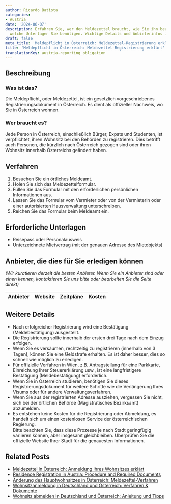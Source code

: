 ```yaml
---
author: Ricardo Batista
categories:
- Austria
date: '2024-06-07'
description: Erfahren Sie, wer den Meldezettel braucht, wie Sie ihn beantragen und
  welche Unterlagen Sie benötigen. Wichtige Details und Anbieterinfos inklusive.
draft: false
meta_title: 'Meldepflicht in Österreich: Meldezettel-Registrierung erklärt'
title: 'Meldepflicht in Österreich: Meldezettel-Registrierung erklärt'
translationKey: austria-reporting_obligation
---
```



## Beschreibung
### Was ist das?
Die Meldepflicht, oder Meldezettel, ist ein gesetzlich vorgeschriebenes Registrierungsdokument in Österreich. Es dient als offizieller Nachweis, wo Sie in Österreich wohnen.
### Wer braucht es?
Jede Person in Österreich, einschließlich Bürger, Expats und Studenten, ist verpflichtet, ihren Wohnsitz bei den Behörden zu registrieren. Dies betrifft auch Personen, die kürzlich nach Österreich gezogen sind oder ihren Wohnsitz innerhalb Österreichs geändert haben.

## Verfahren
1. Besuchen Sie ein örtliches Meldeamt.
2. Holen Sie sich das Meldezettelformular.
3. Füllen Sie das Formular mit den erforderlichen persönlichen Informationen aus.
4. Lassen Sie das Formular vom Vermieter oder von der Vermieterin oder einer autorisierten Hausverwaltung unterschreiben.
5. Reichen Sie das Formular beim Meldeamt ein.

## Erforderliche Unterlagen
- Reisepass oder Personalausweis
- Unterzeichnete Mietvertrag (mit der genauen Adresse des Mietobjekts)

## Anbieter, die dies für Sie erledigen können

_(Wir kuratieren derzeit die besten Anbieter. Wenn Sie ein Anbieter sind oder einen kennen, kontaktieren Sie uns bitte oder bearbeiten Sie die Seite direkt)_

| Anbieter | Website | Zeitpläne | Kosten |
| --------------- | --------------- | :-------------: | :-------------: |

## Weitere Details
- Nach erfolgreicher Registrierung wird eine Bestätigung (Meldebestätigung) ausgestellt.
- Die Registrierung sollte innerhalb der ersten drei Tage nach dem Einzug erfolgen.
- Wenn Sie es versäumen, rechtzeitig zu registrieren (innerhalb von 3 Tagen), können Sie eine Geldstrafe erhalten. Es ist daher besser, dies so schnell wie möglich zu erledigen.
- Für offizielle Verfahren in Wien, z.B. Antragstellung für eine Parkkarte, Einreichung Ihrer Steuererklärung usw., ist eine langfristigere Bestätigung (Meldebestätigung) erforderlich.
- Wenn Sie in Österreich studieren, benötigen Sie dieses Registrierungsdokument für weitere Schritte wie die Verlängerung Ihres Visums oder für andere Verwaltungsverfahren.
- Wenn Sie aus der registrierten Adresse ausziehen, vergessen Sie nicht, sich bei der örtlichen Behörde (Magistratisches Bezirksamt) abzumelden.
- Es entstehen keine Kosten für die Registrierung oder Abmeldung, es handelt sich um einen kostenlosen Service der österreichischen Regierung.  
Bitte beachten Sie, dass diese Prozesse je nach Stadt geringfügig variieren können, aber insgesamt gleichbleiben. Überprüfen Sie die offizielle Website Ihrer Stadt für die genauesten Informationen.


## Related Posts

- [Meldezettel in Österreich: Anmeldung Ihres Wohnsitzes erklärt](https://tramitit.com/de/guides/austria/meldezettel/)
- [Residence Registration in Austria: Procedure and Required Documents](https://tramitit.com/de/guides/austria/meldeauskunft/)
- [Änderung des Hauptwohnsitzes in Österreich: Meldezettel-Verfahren](https://tramitit.com/de/guides/austria/hauptwohnsitzanderung/)
- [Wohnsitzanmeldung in Deutschland und Österreich: Verfahren & Dokumente](https://tramitit.com/de/guides/austria/anmeldung_wohnsitz/)
- [Wohnsitz abmelden in Deutschland und Österreich: Anleitung und Tipps](https://tramitit.com/de/guides/austria/abmeldung_wohnsitz/)